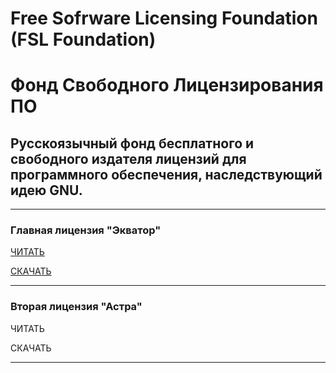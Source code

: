 # Free Sofrware Licensing Foundation (FSL Foundation)

# Фонд Свободного Лицензирования ПО

## Русскоязычный фонд бесплатного и свободного издателя лицензий для программного обеспечения, наследствующий идею GNU.

___

### **Главная лицензия "Экватор"**

[ЧИТАТЬ](ekvator.md)

[СКАЧАТЬ]()

___

### **Вторая лицензия "Астра"**
ЧИТАТЬ

СКАЧАТЬ

___
